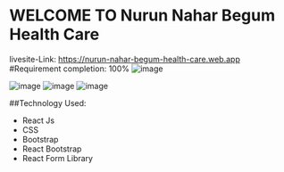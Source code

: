 # WELCOME TO Nurun Nahar Begum Health Care

livesite-Link: https://nurun-nahar-begum-health-care.web.app
#Requirement completion: 100%
![image](https://user-images.githubusercontent.com/58332260/140648684-a38ae415-895d-4b39-b39d-c7347ac785c7.png)

![image](https://user-images.githubusercontent.com/58332260/140648696-bc533c3b-89d4-4af5-b78a-4a77d519b5d3.png)
![image](https://user-images.githubusercontent.com/58332260/140648724-76fe303f-f7a2-4f85-8889-00b8ab984456.png)
![image](https://user-images.githubusercontent.com/58332260/140648744-10a6e3dc-5ee5-4af3-9dd5-a7bfb27fedc9.png)

##Technology Used:
* React Js
* CSS
* Bootstrap
* React Bootstrap
* React Form Library 



